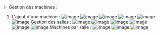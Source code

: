 I- Gestion des machines : 
1) L'ajout d'une machine :
![image](https://github.com/soulohabdellah/gestion-salles-machines/assets/95103495/c427fb07-951c-4b45-a846-ef8e8e2b9f62)
![image](https://github.com/soulohabdellah/gestion-salles-machines/assets/95103495/a222189b-26e3-4c52-a2b9-dce52ce57811)
![image](https://github.com/soulohabdellah/gestion-salles-machines/assets/95103495/0323bcac-693f-47d0-97dd-f61866cf4164)
![image](https://github.com/soulohabdellah/gestion-salles-machines/assets/95103495/4b2e7660-007c-4a00-8772-f5e58f80eca3)
![image](https://github.com/soulohabdellah/gestion-salles-machines/assets/95103495/ae75aea0-09e5-4ba5-ae5e-7be4a34deec0)
![image](https://github.com/soulohabdellah/gestion-salles-machines/assets/95103495/dc3a3624-dc43-46f3-9e49-1f0940af6a2d)
Gestion des salles : 
![image](https://github.com/soulohabdellah/gestion-salles-machines/assets/95103495/0d22aea7-cb43-42df-852c-432b55307f6d)
![image](https://github.com/soulohabdellah/gestion-salles-machines/assets/95103495/7d846a32-4aaf-44cb-ad2f-0bce5ea335f8)
![image](https://github.com/soulohabdellah/gestion-salles-machines/assets/95103495/6946d181-e642-469e-81ab-456021d8cef2)
![image](https://github.com/soulohabdellah/gestion-salles-machines/assets/95103495/d3c50dcd-c40f-4349-8817-564c3840c2f1)
![image](https://github.com/soulohabdellah/gestion-salles-machines/assets/95103495/9d390fb9-b943-41da-8004-e1f67add9698)
![image](https://github.com/soulohabdellah/gestion-salles-machines/assets/95103495/9ede4b42-c560-45d4-a3cb-e346c1cccf40)
Machines par salle :
![image](https://github.com/soulohabdellah/gestion-salles-machines/assets/95103495/23f49662-87d6-4c8a-85ec-29c85b51454c)
![image](https://github.com/soulohabdellah/gestion-salles-machines/assets/95103495/db11e583-d468-4fdd-a009-f4c07794af50)
![image](https://github.com/soulohabdellah/gestion-salles-machines/assets/95103495/cc87e91b-6734-4b0e-8811-cbb30b2f27b0)
